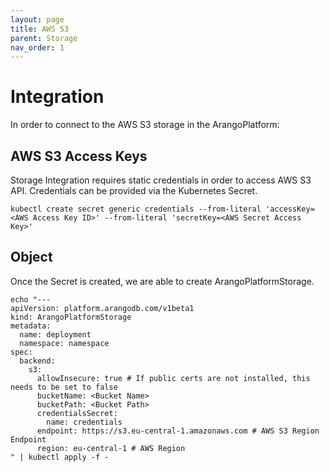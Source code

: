 ```yaml
---
layout: page
title: AWS S3
parent: Storage
nav_order: 1
---
```


# Integration

In order to connect to the AWS S3 storage in the ArangoPlatform:

## AWS S3 Access Keys

Storage Integration requires static credentials in order to access AWS S3 API. Credentials can be provided via the Kubernetes Secret.

```shell
kubectl create secret generic credentials --from-literal 'accessKey=<AWS Access Key ID>' --from-literal 'secretKey=<AWS Secret Access Key>'
```

## Object

Once the Secret is created, we are able to create ArangoPlatformStorage.

```
echo "---
apiVersion: platform.arangodb.com/v1beta1
kind: ArangoPlatformStorage
metadata:
  name: deployment
  namespace: namespace
spec:
  backend:
    s3:
      allowInsecure: true # If public certs are not installed, this needs to be set to false
      bucketName: <Bucket Name>
      bucketPath: <Bucket Path>
      credentialsSecret:
        name: credentials 
      endpoint: https://s3.eu-central-1.amazonaws.com # AWS S3 Region Endpoint
      region: eu-central-1 # AWS Region
" | kubectl apply -f -
```